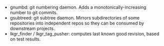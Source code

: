 * gnumbd: git numbering daemon. Adds a monotonically-increasing number
  to git commits.
* gsubtreed: git subtree daemon. Mirrors subdirectories of some
  repositories into independent repos so they can be consumed by
  downstream projects.
* lkgr_finder / lkgr_tag_pusher: computes last known good revision,
  based on test results.
